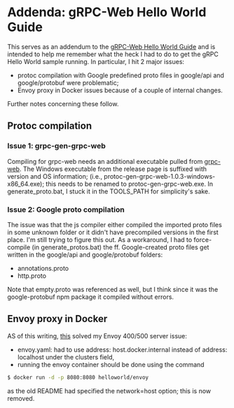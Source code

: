 # Addenda: gRPC-Web Hello World Guide

This serves as an addendum to the [gRPC-Web Hello World Guide](https://github.com/grpc/grpc-web/tree/master/net/grpc/gateway/examples/helloworld) and is intended to help me remember what the heck I had to do to get 
the gRPC Hello World sample running. In particular, I hit 2 major issues:

 - protoc compilation with Google predefined proto files in google/api and google/protobuf 
 were problematic;
 - Envoy proxy in Docker issues because of a couple of internal changes.

 Further notes concerning these follow.

## Protoc compilation

### Issue 1: grpc-gen-grpc-web 
Compiling for grpc-web needs an additional executable pulled from
[grpc-web](https://github.com/grpc/grpc-web/releases). The Windows executable
from the release page is suffixed with version and OS information; 
(i.e., protoc-gen-grpc-web-1.0.3-windows-x86_64.exe); this needs to be renamed to 
protoc-gen-grpc-web.exe. In generate_proto.bat, I stuck it in the TOOLS_PATH for simplicity's sake. 

### Issue 2: Google proto compilation
The issue was that the js compiler either compiled the imported proto files in some unknown
folder or it didn't have precompiled versions in the first place. I'm still trying to figure 
this out. As a workaround, I had to force-compile (in generate_protos.bat) the ff. Google-created 
proto files get written in the google/api and google/protobuf folders:

- annotations.proto
- http.proto

Note that empty.proto was referenced as well, but I think since it was the google-protobuf npm package it
compiled without errors.

## Envoy proxy in Docker

AS of this writing, [this](https://github.com/grpc/grpc-web/issues/436) solved my Envoy 400/500 server
 issue:
 - envoy.yaml: had to use address: host.docker.internal instead of address: localhost under the clusters field,
 - running the envoy container should be done using the command

```sh
$ docker run -d -p 8080:8080 helloworld/envoy
```

  as the old README had specified the network=host option; this is now removed. 

